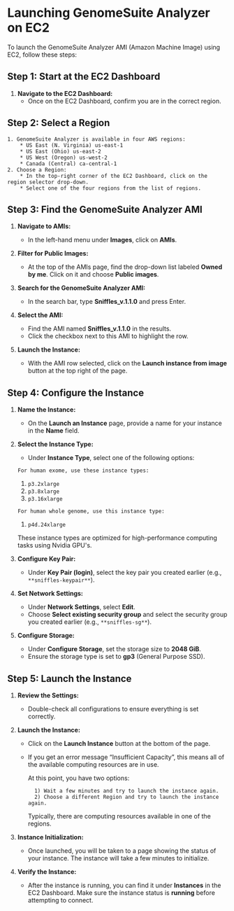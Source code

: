 # Launching GenomeSuite Analyzer on EC2

To launch the GenomeSuite Analyzer AMI (Amazon Machine Image) using EC2, follow these steps:

## Step 1: Start at the EC2 Dashboard

1. **Navigate to the EC2 Dashboard:**
   * Once on the EC2 Dashboard, confirm you are in the correct region.

## Step 2: Select a Region

    1. GenomeSuite Analyzer is available in four AWS regions:  
        * US East (N. Virginia) us-east-1   
        * US East (Ohio) us-east-2  
        * US West (Oregon) us-west-2   
        * Canada (Central) ca-central-1   
    2. Choose a Region:
        * In the top-right corner of the EC2 Dashboard, click on the region selector drop-down.  
        * Select one of the four regions from the list of regions.

## Step 3: Find the GenomeSuite Analyzer AMI

1. **Navigate to AMIs:**
   * In the left-hand menu under **Images**, click on **AMIs**.

2. **Filter for Public Images:**
   * At the top of the AMIs page, find the drop-down list labeled **Owned by me**. Click on it and choose **Public images**.

3. **Search for the GenomeSuite Analyzer AMI:**
   * In the search bar, type **Sniffles_v.1.1.0** and press Enter.

4. **Select the AMI:**
   * Find the AMI named **Sniffles_v.1.1.0** in the results.
   * Click the checkbox next to this AMI to highlight the row.

5. **Launch the Instance:**
   * With the AMI row selected, click on the **Launch instance from image** button at the top right of the page.

## Step 4: Configure the Instance

1. **Name the Instance:**
   * On the **Launch an Instance** page, provide a name for your instance in the **Name** field.

2. **Select the Instance Type:**
   * Under **Instance Type**, select one of the following options:

   `For human exome, use these instance types:`
   1. `p3.2xlarge`
   2. `p3.8xlarge`
   3. `p3.16xlarge`

   `For human whole genome, use this instance type:`
   1. `p4d.24xlarge`

   These instance types are optimized for high-performance computing tasks using Nvidia GPU's.

3. **Configure Key Pair:**
   * Under **Key Pair (login)**, select the key pair you created earlier (e.g., `**sniffles-keypair**`).

4. **Set Network Settings:**
   * Under **Network Settings**, select **Edit**.
   * Choose **Select existing security group** and select the security group you created earlier (e.g., `**sniffles-sg**`).

5. **Configure Storage:**
   * Under **Configure Storage**, set the storage size to **2048 GiB**.
   * Ensure the storage type is set to **gp3** (General Purpose SSD).

## Step 5: Launch the Instance

1. **Review the Settings:**
   * Double-check all configurations to ensure everything is set correctly.

2. **Launch the Instance:**
   * Click on the **Launch Instance** button at the bottom of the page.  
   * If you get an error message “Insufficient Capacity”, this means all of the available computing resources are in use.    

        At this point, you have two options:  
           
           1) Wait a few minutes and try to launch the instance again.  
           2) Choose a different Region and try to launch the instance again.
       
        Typically, there are computing resources available in one of the regions. 

3. **Instance Initialization:**
   * Once launched, you will be taken to a page showing the status of your instance. The instance will take a few minutes to initialize.

4. **Verify the Instance:**
   * After the instance is running, you can find it under **Instances** in the EC2 Dashboard. Make sure the instance status is **running** before attempting to connect.